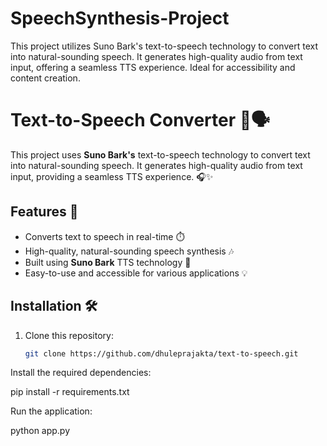 # SpeechSynthesis-Project
This project utilizes Suno Bark's text-to-speech technology to convert text into natural-sounding speech. It generates high-quality audio from text input, offering a seamless TTS experience. Ideal for accessibility and content creation.

# Text-to-Speech Converter 🎤🗣️

This project uses **Suno Bark's** text-to-speech technology to convert text into natural-sounding speech. It generates high-quality audio from text input, providing a seamless TTS experience. 🎧✨

## Features 🌟
- Converts text to speech in real-time ⏱️
- High-quality, natural-sounding speech synthesis 🎶
- Built using **Suno Bark** TTS technology 🚀
- Easy-to-use and accessible for various applications 💡

## Installation 🛠️

1. Clone this repository:
   ```bash
   git clone https://github.com/dhuleprajakta/text-to-speech.git

Install the required dependencies:

pip install -r requirements.txt

Run the application:

python app.py


